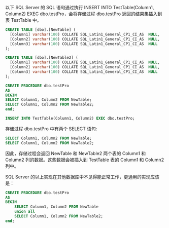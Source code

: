 以下 SQL Server 的 SQL 语句通过执行 INSERT INTO TestTable(Column1, Column2) EXEC dbo.testPro，会将存储过程 dbo.testPro 返回的结果集插入到表 TestTable 中。

```sql
CREATE TABLE [dbo].[NewTable] (
  [Column1] varchar(100) COLLATE SQL_Latin1_General_CP1_CI_AS  NULL,
  [Column2] varchar(100) COLLATE SQL_Latin1_General_CP1_CI_AS  NULL,
  [Column3] varchar(100) COLLATE SQL_Latin1_General_CP1_CI_AS  NULL
);

CREATE TABLE [dbo].[NewTable2] (
  [Column1] varchar(100) COLLATE SQL_Latin1_General_CP1_CI_AS  NULL,
  [Column2] varchar(100) COLLATE SQL_Latin1_General_CP1_CI_AS  NULL,
  [Column3] varchar(100) COLLATE SQL_Latin1_General_CP1_CI_AS  NULL
);

CREATE PROCEDURE dbo.testPro
AS
BEGIN
SELECT Column1, Column2 FROM NewTable;
SELECT Column1, Column2 FROM NewTable2;
end;

INSERT INTO TestTable(Column1, Column2) EXEC dbo.testPro;
```

存储过程 dbo.testPro 中有两个 SELECT 语句:
```sql
SELECT Column1, Column2 FROM NewTable;
SELECT Column1, Column2 FROM NewTable2;
```

因此，存储过程会返回 NewTable 和 NewTable2 两个表的 Column1 和 Column2 列的数据。这些数据会被插入到 TestTable 表的 Column1 和 Column2 列中。

SQL Server 的以上实现在其他数据库中不见得能正常工作，更通用的实现应该是：
```sql
CREATE PROCEDURE dbo.testPro
AS
BEGIN
    SELECT Column1, Column2 FROM NewTable
    union all
    SELECT Column1, Column2 FROM NewTable2;
end;
```